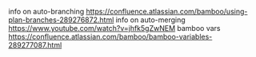 info on auto-branching https://confluence.atlassian.com/bamboo/using-plan-branches-289276872.html
info on auto-merging https://www.youtube.com/watch?v=jhfk5gZwNEM
bamboo vars https://confluence.atlassian.com/bamboo/bamboo-variables-289277087.html

